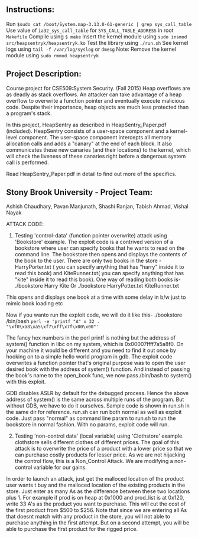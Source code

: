 ## Instructions:
Run `$sudo cat /boot/System.map-3.13.0-61-generic | grep sys_call_table`
Use value of `ia32_sys_call_table` for `SYS_CALL_TABLE_ADDRESS` in root `Makefile`
Compile using `$ make`
Insert the kernel module using `sudo insmod src/heapsentryk/heapsentryk.ko`
Test the library using `./run.sh`
See kernel logs using `tail -f /var/log/syslog` or `dmesg`
Note: Remove the kernel module using `sudo rmmod heapsentryk`


## Project Description:
Course project for CSE509:System Security. (Fall 2015)
Heap overflows are as deadly as stack overflows. An attacker can take advantage
of a heap overflow to overwrite a function pointer and eventually execute
malicious code. Despite their importance, heap objects are much less protected
than a program's stack.

In this project, HeapSentry as described in HeapSentry_Paper.pdf (included).
HeapSentry consists of a user-space component and a kernel-level component.
The user-space component intercepts all memory allocation calls and adds a
"canary" at the end of each block. It also communicates these new canaries
(and their locations) to the kernel, which will check the liveness of these
canaries right before a dangerous system call is performed.

Read HeapSentry_Paper.pdf in detail to find out more of the specifics.

## Stony Brook University - Project Team:

Ashish Chaudhary, Pavan Manjunath, Shashi Ranjan, Tabish Ahmad, Vishal Nayak


ATTACK CODE:

1. Testing 'control-data' (function pointer overwrite) attack using 'Bookstore' example.
The exploit code is a contrived version of a bookstore where user can specify books that he wants
to read on the command line. The bookstore then opens and displays the contents of the book to
the user. There are only two books in the store - HarryPorter.txt ( you can specify anything that has
"harry" inside it to read this book) and KiteRunner.txt( you can specify anything that has "kite" inside
it to read this book). One way of reading both books is-
./bookstore Harry Kite
Or
./bookstore HarryPotter.txt KiteRunner.txt

This opens and displays one book at a time with some delay in b/w just to mimic book loading etc

Now if you wanto run the exploit code, we will do it like this-
./bookstore /bin/bash `perl -e 'printf "A" x 32 . "\xf0\xa8\xa5\xf7\xff\x7f\x00\x00"'`

The fancy hex numbers in the perl printf is nothing but the address of system() function
in libc on my system, which is 0x00007ffff7a5a8f0. On your machine it would be different
and you need to find it out once by hooking on to a simple hello world program in gdb.
The exploit code overwrites a function pointer that's original purpose was to open the user desired book with
the address of system() function. And instead of passing the book's name to the open_book func, we now
pass /bin/bash to system() with this exploit.

GDB disables ASLR by default for the debugged process. Hence the above address of system()
is the same across multiple runs of the program. But without GDB, we have to do it ourselves.
Sample code is shown in run.sh in the same dir for reference. run.sh can run both normal as well as exploit code.
Just pass "normal" as command line param to run.sh to run the bookstore in normal fashion. With no params, exploit 
code will run.

2. Testing 'non-control data' (local variable) using 'Clothstore' example.
clothstore sells different clothes of different prices. The goal of this attack is to overwrite the price of a product with a lower price so that we can purchase costly products for lesser price. As we are not hijacking the control flow, this is a Non_Control Attack. We are modifying a non-control variable for our gains.

In order to launch an attack, just get the malloced location of the product user wants t buy and the malloced location of the existing products in the store. Just enter as many As as the difference between these two locations plus 1. For example if prod is on heap at 0x1000 and prod_list is at 0x120, write 33 A's as the product you want to purchase. This will cut the cost of the first product from $500 to $256. Note that since we are entering all As that doesnt match with any product in the store, you will not able to purchase anything in the first attempt. But on a second attempt, you will be able to purchase the first product for the rigged price.

